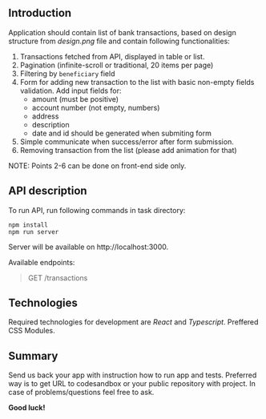 ## Introduction

Application should contain list of bank transactions, based on design structure from _design.png_ file and contain following functionalities:

1.  Transactions fetched from API, displayed in table or list.
2.  Pagination (infinite-scroll or traditional, 20 items per page)
3.  Filtering by `beneficiary` field
4.  Form for adding new transaction to the list with basic non-empty fields validation. Add input fields for:
    -   amount (must be positive)
    -   account number (not empty, numbers)
    -   address
    -   description
    -   date and id should be generated when submiting form
5.  Simple communicate when success/error after form submission.
6.  Removing transaction from the list (please add animation for that)

NOTE: Points 2-6 can be done on front-end side only.

## API description

To run API, run following commands in task directory:

    npm install
    npm run server

Server will be available on http://localhost:3000.

Available endpoints:

> GET /transactions

## Technologies

Required technologies for development are _React_ and _Typescript_. Preffered CSS Modules.

## Summary

Send us back your app with instruction how to run app and tests. Preferred way is to get URL to codesandbox or your public repository with project. In case of problems/questions feel free to ask.

**Good luck!**
